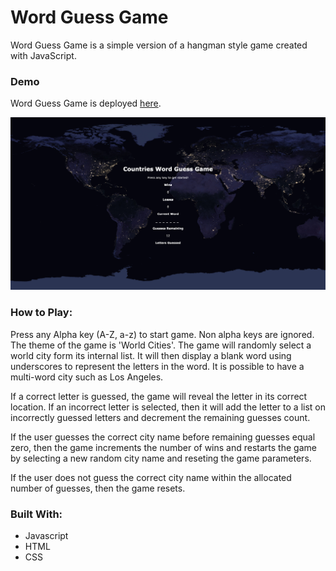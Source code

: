 # Word Guess Game

Word Guess Game is a simple version of a hangman style game created with JavaScript.  

### Demo
Word Guess Game is deployed [here](https://nbardoi.github.io/Word-Guess-Game).

![](assets/images/word_guess.png)

### How to Play:

Press any Alpha key (A-Z, a-z) to start game. Non alpha keys are ignored. The theme of the game is 'World Cities'. The game will randomly select a world city form its internal list. It will then display a blank word using underscores to represent the letters in the word. It is possible to have a multi-word city such as Los Angeles.

If a correct letter is guessed, the game will reveal the letter in its correct location. If an incorrect letter is selected, then it will add the letter to a list on incorrectly guessed letters and decrement the remaining guesses count. 

If the user guesses the correct city name before remaining guesses equal zero, then the game increments the number of wins and restarts the game by selecting a new random city name and reseting the game parameters. 

If the user does not guess the correct city name within the allocated number of guesses, then the game resets. 

### Built With:
 - Javascript
 - HTML
 - CSS
